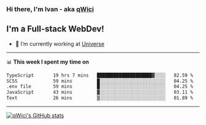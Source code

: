 ### Hi there, I'm Ivan - aka [qWici][website]

## I'm a Full-stack WebDev!
- 🔭 I’m currently working at [Universe][universe]

---

📊 **This week I spent my time on**
<!--START_SECTION:waka-->

```txt
TypeScript       19 hrs 7 mins   ████████████████████▓░░░░   82.59 %
SCSS             59 mins         █░░░░░░░░░░░░░░░░░░░░░░░░   04.25 %
.env file        59 mins         █░░░░░░░░░░░░░░░░░░░░░░░░   04.25 %
JavaScript       43 mins         ▓░░░░░░░░░░░░░░░░░░░░░░░░   03.11 %
Text             26 mins         ▒░░░░░░░░░░░░░░░░░░░░░░░░   01.89 %
```

<!--END_SECTION:waka-->

---

[![qWici's GitHub stats](https://github-readme-stats.vercel.app/api?username=qWici)](https://github.com/qWici/github-readme-stats)

[website]: https://devkucher.com
[twitter]: https://twitter.com/KucherDev
[linkedin]: https://www.linkedin.com/in/ivankucher
[universe]: https://universeapps.limited
